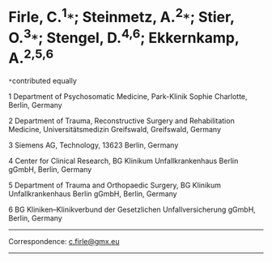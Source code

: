 # Firle, C.<sup>1</sup>`*`; Steinmetz, A.<sup>2</sup>`*`; Stier, O.<sup>3</sup>`*`; Stengel, D.<sup>4,6</sup>; Ekkernkamp, A.<sup>2,5,6</sup>

`*`contributed equally

1	Department of Psychosomatic Medicine, Park-Klinik Sophie Charlotte, Berlin, Germany

2	Department of Trauma, Reconstructive Surgery and Rehabilitation Medicine, Universitätsmedizin Greifswald, Greifswald, Germany

3	Siemens AG, Technology, 13623 Berlin, Germany

4	Center for Clinical Research, BG Klinikum Unfallkrankenhaus Berlin gGmbH, Berlin, Germany

5	Department of Trauma and Orthopaedic Surgery, BG Klinikum Unfallkrankenhaus Berlin gGmbH, Berlin, Germany

6	BG Kliniken–Klinikverbund der Gesetzlichen Unfallversicherung gGmbH, Berlin, Germany

___
Correspondence: c.firle@gmx.eu
___
